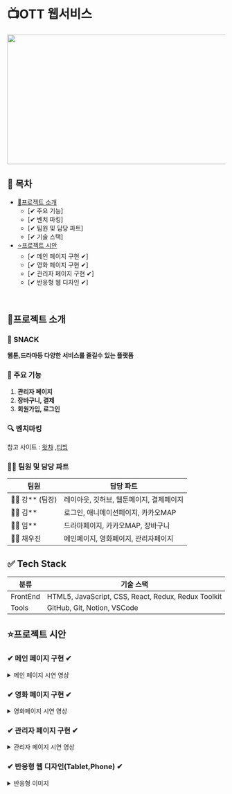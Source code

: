 
# 📺OTT 웹서비스
<img src="https://github.com/user-attachments/assets/ec4ce366-8c16-46d7-9aef-4bf8120ed0e8"  width="600" height="300"/>

## 📌 목차

* [🔎프로젝트 소개](#프로젝트-소개)
  + [✔ 주요 기능]
  + [✔ 벤치 마킹]
  + [✔ 팀원 및 담당 파트]
  + [✔ 기술 스택]
* [⭐프로젝트 시안](#프로젝트-시안)
    + [✔ 메인 페이지 구현 ✔]
    + [✔ 영화 페이지 구현 ✔]
    + [✔ 관리자 페이지 구현 ✔]
    + [✔ 반응형 웹 디자인 ✔]
<br>

## 🔎프로젝트 소개
### 🎥 SNACK 
   **웹툰,드라마등 다양한 서비스를 즐길수 있는 플랫폼**

### 🔧 주요 기능
1. **관리자 페이지**  
2. **장바구니, 결제**  
3. **회원가입, 로그인**  
### 🔍 벤치마킹
 참고 사이트 :  [왓챠](https://watcha.com/browse/theater) ,[티빙](https://www.tving.com/onboarding)

### 👨‍💻 팀원 및 담당 파트

| 팀원 | 담당 파트 |
|------|-------------|
| 👩‍💻 강** (팀장) | 레이아웃, 깃허브, 웹툰페이지, 결제페이지 |
| 👨‍💻 김** | 로그인, 애니메이션페이지, 카카오MAP |
| 👨‍💻 임** | 드라마페이지, 카카오MAP, 장바구니|
| 👨‍💻 채우진 | 메인페이지, 영화페이지, 관리자페이지|


## ✅ Tech Stack

| 분류 | 기술 스택 |
|------|------------|
| FrontEnd | HTML5, JavaScript, CSS, React, Redux, Redux Toolkit |
| Tools | GitHub, Git, Notion, VSCode |

## ⭐프로젝트 시안


### ✔ 메인 페이지 구현 ✔
<details>
<summary>메인 페이지 시연 영상</summary>


![관리자 페이지 시안영상](영상주소)

</details>



### ✔ 영화 페이지 구현 ✔
<details>
<summary>영화페이지  시연 영상</summary>

![chatBot](영상주소)

</details>


### ✔ 관리자 페이지 구현 ✔
<details>
<summary>관리자 페이지 시연 영상</summary>

![강사 소개](이미지주소)

</details>



### ✔ 반응형 웹 디자인(Tablet,Phone) ✔
<details>
<summary>반응형 이미지</summary>

![강사 소개](이미지주소)

</details>



